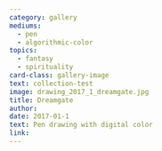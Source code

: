 ```yaml
---
category: gallery
mediums:
  - pen
  - algorithmic-color
topics:
  - fantasy
  - spirituality
card-class: gallery-image
text: collection-test
image: drawing_2017_1_dreamgate.jpg
title: Dreamgate
author:
date: 2017-01-1
text: Pen drawing with digital color
link:
---
```

